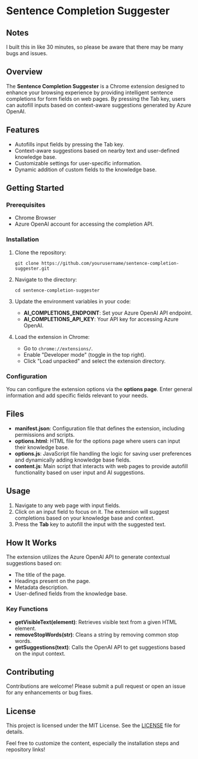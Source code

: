 
# Sentence Completion Suggester

## Notes
I built this in like 30 minutes, so please be aware that there may be many bugs and issues.

## Overview
The **Sentence Completion Suggester** is a Chrome extension designed to enhance your browsing experience by providing intelligent sentence completions for form fields on web pages. By pressing the Tab key, users can autofill inputs based on context-aware suggestions generated by Azure OpenAI.

## Features
- Autofills input fields by pressing the Tab key.
- Context-aware suggestions based on nearby text and user-defined knowledge base.
- Customizable settings for user-specific information.
- Dynamic addition of custom fields to the knowledge base.

## Getting Started

### Prerequisites
- Chrome Browser
- Azure OpenAI account for accessing the completion API.

### Installation
1. Clone the repository:
   ```
   git clone https://github.com/yourusername/sentence-completion-suggester.git
   ```
3. Navigate to the directory:
   ```
   cd sentence-completion-suggester
   ```
5. Update the environment variables in your code:
   - **AI_COMPLETIONS_ENDPOINT**: Set your Azure OpenAI API endpoint.
   - **AI_COMPLETIONS_API_KEY**: Your API key for accessing Azure OpenAI.

6. Load the extension in Chrome:
   - Go to `chrome://extensions/`.
   - Enable "Developer mode" (toggle in the top right).
   - Click "Load unpacked" and select the extension directory.

### Configuration
You can configure the extension options via the **options page**. Enter general information and add specific fields relevant to your needs.

## Files
- **manifest.json**: Configuration file that defines the extension, including permissions and scripts.
- **options.html**: HTML file for the options page where users can input their knowledge base.
- **options.js**: JavaScript file handling the logic for saving user preferences and dynamically adding knowledge base fields.
- **content.js**: Main script that interacts with web pages to provide autofill functionality based on user input and AI suggestions.

## Usage
1. Navigate to any web page with input fields.
2. Click on an input field to focus on it. The extension will suggest completions based on your knowledge base and context.
3. Press the **Tab** key to autofill the input with the suggested text.

## How It Works
The extension utilizes the Azure OpenAI API to generate contextual suggestions based on:
- The title of the page.
- Headings present on the page.
- Metadata description.
- User-defined fields from the knowledge base.

### Key Functions
- **getVisibleText(element)**: Retrieves visible text from a given HTML element.
- **removeStopWords(str)**: Cleans a string by removing common stop words.
- **getSuggestions(text)**: Calls the OpenAI API to get suggestions based on the input context.

## Contributing
Contributions are welcome! Please submit a pull request or open an issue for any enhancements or bug fixes.

## License
This project is licensed under the MIT License. See the [LICENSE](LICENSE) file for details.

Feel free to customize the content, especially the installation steps and repository links!
